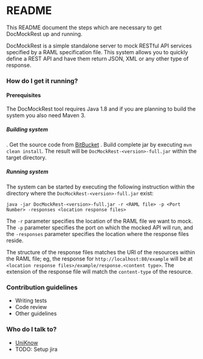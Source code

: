 # README #

This README document the steps which are necessary to get DocMockRest up and running.

DocMockRest is a simple standalone server to mock RESTful API services specified by a RAML specification file. This system allows you to quickly define a REST API and have them return JSON, XML or any other type of response.

### How do I get it running? ###

#### Prerequisites

The DocMockRest tool requires Java 1.8 and if you are planning to build the system you also need Maven 3.

##### Building system

. Get the source code from [BitBucket](https://bitbucket.org/uniknow/docmockrest)
. Build complete jar by executing `mvn clean install`. The result will be `DocMockRest-<version>-full.jar` within the target directory. 

##### Running system

The system can be started by executing the following instruction within the directory where the `DocMockRest-<version>-full.jar` exist:
 
    java -jar DocMockRest-<version>-full.jar -r <RAML file> -p <Port Number> -responses <location response files>
    
The `-r` parameter specifies the location of the RAML file we want to mock. The `-p` parameter specifies the port on which the mocked API will run, and the `-responses` parameter specifies the location where the response files reside. 

The structure of the response files matches the URI of the resources within the RAML file; eg, the response for `http://localhost:80/example` will be at `<location response files>/example/response.<content type>`. The extension of the response file will match the `content-type` of the resource. 

### Contribution guidelines ###

* Writing tests
* Code review
* Other guidelines

### Who do I talk to? ###

* [UniKnow](mailto:uniknow.info@gmail.com)
* TODO: Setup jira